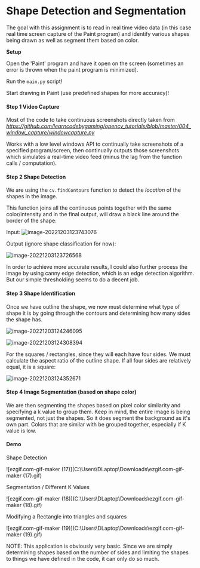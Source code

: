 # Shape Detection and Segmentation

The goal with this assignment is to read in real time video data (in this case real time screen capture of the Paint program) and identify various shapes being drawn as well as segment them based on color.

**Setup**

Open the 'Paint' program and have it open on the screen (sometimes an error is thrown when the paint program is minimized).

Run the `main.py` script!

Start drawing in Paint (use predefined shapes for more accuracy)!

#### Step 1 Video Capture

Most of the code to take continuous screenshots directly taken from *https://github.com/learncodebygaming/opencv_tutorials/blob/master/004_window_capture/windowcapture.py*

Works with a low level windows API to continually take screenshots of a specified program/screen, then continually outputs those screenshots which simulates a real-time video feed (minus the lag from the function calls / computation).

#### Step 2 Shape Detection

We are using the `cv.findContours` function to detect the *location* of the shapes in the image.

This function joins all the continuous points together with the same color/intensity and in the final output, will draw a black line around the border of the shape:

Input: ![image-20221203123743076](C:\Users\DLaptop\AppData\Roaming\Typora\typora-user-images\image-20221203123743076.png)

Output (ignore shape classification for now):

![image-20221203123726568](C:\Users\DLaptop\AppData\Roaming\Typora\typora-user-images\image-20221203123726568.png) 

In order to achieve more accurate results, I could also further process the image by using canny edge detection, which is an edge detection algorithm. But our simple thresholding seems to do a decent job.

#### Step 3 Shape Identification

Once we have outline the shape, we now must determine what type of shape it is by going through the contours and determining how many sides the shape has.

![image-20221203124246095](C:\Users\DLaptop\AppData\Roaming\Typora\typora-user-images\image-20221203124246095.png)

![image-20221203124308394](C:\Users\DLaptop\AppData\Roaming\Typora\typora-user-images\image-20221203124308394.png)



For the squares / rectangles, since they will each have four sides. We must calculate the aspect ratio of the outline shape. If all four sides are relatively equal, it is a square:

![image-20221203124352671](C:\Users\DLaptop\AppData\Roaming\Typora\typora-user-images\image-20221203124352671.png)

#### Step 4 Image Segmentation (based on shape color)

We are then segmenting the shapes based on pixel color similarity and specifying a k value to group them. Keep in mind, the entire image is being segmented, not just the shapes. So it does segment the background as it's own part. Colors that are similar with be grouped together, especially if K value is low.

#### Demo

Shape Detection

![ezgif.com-gif-maker (17)](C:\Users\DLaptop\Downloads\ezgif.com-gif-maker (17).gif)

Segmentation / Different K Values

![ezgif.com-gif-maker (18)](C:\Users\DLaptop\Downloads\ezgif.com-gif-maker (18).gif)

Modifying a Rectangle into triangles and squares

![ezgif.com-gif-maker (19)](C:\Users\DLaptop\Downloads\ezgif.com-gif-maker (19).gif)

NOTE: This application is obviously very basic. Since we are simply determining shapes based on the number of sides and limiting the shapes to things we have defined in the code, it can only do so much.



